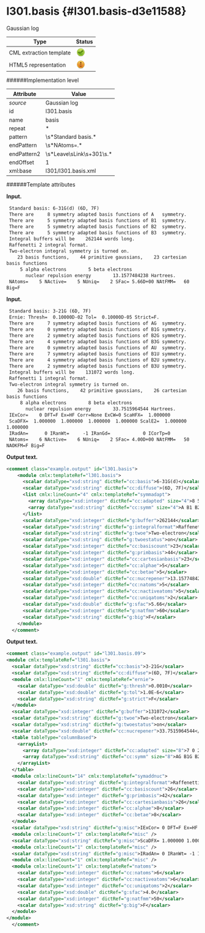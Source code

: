 # l301.basis {#l301.basis-d3e11588}

Gaussian log


| Type                                                                                                                                                | Status                                                                                                                                              |
|----|----|
| CML extraction template                                                                                                                             | ![](/imgs/Total.png)                                                                                                                                |
| HTML5 representation                                                                                                                                | ![](/imgs/Partial.png)                                                                                                                              |

######Implementation level

| Attribute                                                                                                                                           | Value                                                                                                                                               |
|----|----|
| *source*                                                                                                                                            | Gaussian log                                                                                                                                        |
| id                                                                                                                                                  | l301.basis                                                                                                                                          |
| name                                                                                                                                                | basis                                                                                                                                               |
| repeat                                                                                                                                              | \*                                                                                                                                                  |
| pattern                                                                                                                                             | \\s\*Standard basis.\*                                                                                                                              |
| endPattern                                                                                                                                          | \\s\*NAtoms=.\*                                                                                                                                     |
| endPattern2                                                                                                                                         | \\s\*Leave\\sLink\\s+301\\s.\*                                                                                                                      |
| endOffset                                                                                                                                           | 1                                                                                                                                                   |
| xml:base                                                                                                                                            | l301/l301.basis.xml                                                                                                                                 |

######Template attributes

**Input.**

     Standard basis: 6-31G(d) (6D, 7F)
     There are     8 symmetry adapted basis functions of A   symmetry.
     There are     5 symmetry adapted basis functions of B1  symmetry.
     There are     5 symmetry adapted basis functions of B2  symmetry.
     There are     5 symmetry adapted basis functions of B3  symmetry.
     Integral buffers will be    262144 words long.
     Raffenetti 2 integral format.
     Two-electron integral symmetry is turned on.
        23 basis functions,    44 primitive gaussians,    23 cartesian basis functions
         5 alpha electrons        5 beta electrons
           nuclear repulsion energy        13.1577484238 Hartrees.
     NAtoms=    5 NActive=    5 NUniq=    2 SFac= 5.66D+00 NAtFMM=   60 Big=F
      

**Input.**

     Standard basis: 3-21G (6D, 7F)
     Ernie: Thresh=  0.10000D-02 Tol=  0.10000D-05 Strict=F.
     There are     7 symmetry adapted basis functions of AG  symmetry.
     There are     0 symmetry adapted basis functions of B1G symmetry.
     There are     2 symmetry adapted basis functions of B2G symmetry.
     There are     4 symmetry adapted basis functions of B3G symmetry.
     There are     0 symmetry adapted basis functions of AU  symmetry.
     There are     7 symmetry adapted basis functions of B1U symmetry.
     There are     4 symmetry adapted basis functions of B2U symmetry.
     There are     2 symmetry adapted basis functions of B3U symmetry.
     Integral buffers will be    131072 words long.
     Raffenetti 1 integral format.
     Two-electron integral symmetry is turned on.
        26 basis functions,    42 primitive gaussians,    26 cartesian basis functions
         8 alpha electrons        8 beta electrons
           nuclear repulsion energy        33.7515964544 Hartrees.
     IExCor=    0 DFT=F Ex=HF Corr=None ExCW=0 ScaHFX=  1.000000
     ScaDFX=  1.000000  1.000000  1.000000  1.000000 ScalE2=  1.000000  1.000000
     IRadAn=      0 IRanWt=     -1 IRanGd=            0 ICorTp=0
     NAtoms=    6 NActive=    6 NUniq=    2 SFac= 4.00D+00 NAtFMM=   50 NAOKFM=F Big=F
      

**Output text.**

```xml
<comment class="example.output" id="l301.basis">
    <module cmlx:templateRef="l301.basis">
      <scalar dataType="xsd:string" dictRef="cc:basis">6-31G(d)</scalar>
      <scalar dataType="xsd:string" dictRef="cc:diffuse">(6D, 7F)</scalar>
      <list cmlx:lineCount="4" cmlx:templateRef="symmadapt">
        <array dataType="xsd:integer" dictRef="cc:adapted" size="4">8 5 5 5</array>
        <array dataType="xsd:string" dictRef="cc:symm" size="4">A B1 B2 B3</array>
      </list>
      <scalar dataType="xsd:integer" dictRef="g:buffer">262144</scalar>
      <scalar dataType="xsd:string" dictRef="g:integralformat">Raffenetti 2</scalar>
      <scalar dataType="xsd:string" dictRef="g:twoe">Two-electron</scalar>
      <scalar dataType="xsd:string" dictRef="g:twoestatus">on</scalar>      
      <scalar dataType="xsd:integer" dictRef="cc:basiscount">23</scalar>
      <scalar dataType="xsd:integer" dictRef="g:primbasis">44</scalar>
      <scalar dataType="xsd:integer" dictRef="cc:cartesianbasis">23</scalar>
      <scalar dataType="xsd:integer" dictRef="cc:alphae">5</scalar>
      <scalar dataType="xsd:integer" dictRef="cc:betae">5</scalar>
      <scalar dataType="xsd:double" dictRef="cc:nucrepener">13.1577484238</scalar>
      <scalar dataType="xsd:integer" dictRef="cc:natoms">5</scalar>
      <scalar dataType="xsd:integer" dictRef="cc:nactiveatoms">5</scalar>
      <scalar dataType="xsd:integer" dictRef="cc:uniqatoms">2</scalar>
      <scalar dataType="xsd:double" dictRef="g:sfac">5.66</scalar>
      <scalar dataType="xsd:integer" dictRef="g:natfmm">60</scalar>
      <scalar dataType="xsd:string" dictRef="g:big">F</scalar>
    </module>
  </comment>
```

**Output text.**

```xml
<comment class="example.output" id="l301.basis.09">
<module cmlx:templateRef="l301.basis">
  <scalar dataType="xsd:string" dictRef="cc:basis">3-21G</scalar>
  <scalar dataType="xsd:string" dictRef="cc:diffuse">(6D, 7F)</scalar>
  <module cmlx:lineCount="1" cmlx:templateRef="ernie">
    <scalar dataType="xsd:double" dictRef="g:thresh">0.0010</scalar>
    <scalar dataType="xsd:double" dictRef="g:tol">1.0E-6</scalar>
    <scalar dataType="xsd:string" dictRef="g:strict">F</scalar>
  </module>
  <scalar dataType="xsd:integer" dictRef="g:buffer">131072</scalar>
  <scalar dataType="xsd:string" dictRef="g:twoe">Two-electron</scalar>
  <scalar dataType="xsd:string" dictRef="g:twoestatus">on</scalar>  
  <scalar dataType="xsd:double" dictRef="cc:nucrepener">33.7515964544</scalar>
  <table tableType="columnBased">
    <arrayList>
      <array dataType="xsd:integer" dictRef="cc:adapted" size="8">7 0 2 4 0 7 4 2</array>
      <array dataType="xsd:string" dictRef="cc:symm" size="8">AG B1G B2G B3G AU B1U B2U B3U</array>
    </arrayList>
  </table>
  <module cmlx:lineCount="14" cmlx:templateRef="symaddnuc">
    <scalar dataType="xsd:string" dictRef="g:integralformat">Raffenetti 1</scalar>
    <scalar dataType="xsd:integer" dictRef="cc:basiscount">26</scalar>
    <scalar dataType="xsd:integer" dictRef="g:primbasis">42</scalar>
    <scalar dataType="xsd:integer" dictRef="cc:cartesianbasis">26</scalar>
    <scalar dataType="xsd:integer" dictRef="cc:alphae">8</scalar>
    <scalar dataType="xsd:integer" dictRef="cc:betae">8</scalar>
  </module>
  <scalar dataType="xsd:string" dictRef="g:misc">IExCor= 0 DFT=F Ex=HF Corr=None ExCW=0 ScaHFX= 1.000000</scalar>
  <module cmlx:lineCount="1" cmlx:templateRef="misc" />
  <scalar dataType="xsd:string" dictRef="g:misc">ScaDFX= 1.000000 1.000000 1.000000 1.000000 ScalE2= 1.000000 1.000000</scalar>
  <module cmlx:lineCount="1" cmlx:templateRef="misc" />
  <scalar dataType="xsd:string" dictRef="g:misc">IRadAn= 0 IRanWt= -1 IRanGd= 0 ICorTp=0</scalar>
  <module cmlx:lineCount="1" cmlx:templateRef="misc" />
  <module cmlx:lineCount="1" cmlx:templateRef="natoms">
    <scalar dataType="xsd:integer" dictRef="cc:natoms">6</scalar>
    <scalar dataType="xsd:integer" dictRef="cc:nactiveatoms">6</scalar>
    <scalar dataType="xsd:integer" dictRef="cc:uniqatoms">2</scalar>
    <scalar dataType="xsd:double" dictRef="g:sfac">4.0</scalar>
    <scalar dataType="xsd:integer" dictRef="g:natfmm">50</scalar>
    <scalar dataType="xsd:string" dictRef="g:big">F</scalar>
  </module>
</module>
  </comment>
```
